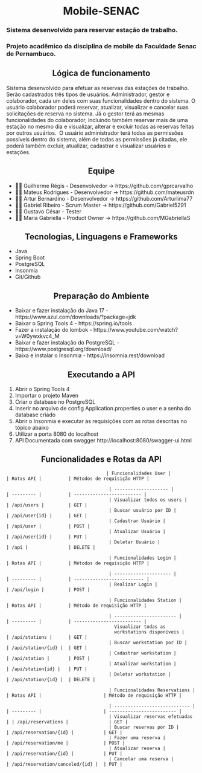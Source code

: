 <h1 align="center">Mobile-SENAC</h1>
<h3 align="justify">Sistema desenvolvido para reservar estação de trabalho.</h3>
<h3 align="justify">Projeto acadêmico da disciplina de mobile da Faculdade Senac de Pernambuco.</h3>
<h2 align="center">Lógica de funcionamento</h2>
<p align=justify">Sistema desenvolvido para efetuar as reservas das estações de trabalho. Serão cadastrados três tipos de usuários. Administrador, gestor e colaborador, cada um deles com suas funcionalidades dentro do sistema. O usuário colaborador poderá reservar, atualizar, visualizar e cancelar suas solicitações de reserva no sistema. Já o gestor terá as mesmas funcionalidades do colaborador, incluindo também reservar mais de uma estação no mesmo dia e visualizar, alterar e excluir todas as reservas feitas por outros usuários.  O usuário administrador terá todas as permissões possíveis dentro do sistema, além de todas as permissões já citadas, ele poderá também excluir, atualizar, cadastrar e visualizar usuários e estações.</p>
<h2 align="center">Equipe</h2>
                                                     <ul>
                                                     <li> 👨‍💻 Guilherme Régis - Desenvolvedor -> https://github.com/gprcarvalho </li>
                                                     <li> 👨‍💻 Mateus Rodrigues - Desenvolvedor -> https://github.com/mateusrdn </li> 
                                                     <li> 👨‍💻 Artur Bernardino - Desenvolvedor -> https://github.com/Arturlima77 </li>
                                                     <li> 👨‍💻 Gabriel Ribeiro - Scrum Master -> https://github.com/Gabriel5291 </li>
                                                     <li> 👨‍💻 Gustavo César - Tester </li>
                                                     <li> 👩‍💻 Maria Gabriella - Product Owner -> https://github.com/MGabriellaS </li>
                                                     </ul>       
<h2 align="center">Tecnologias, Linguagens e Frameworks</h2>
<ul>
                  <li>Java</li>
                  <li>Spring Boot</li>
                  <li>PostgreSQL</li>
                  <li>Insonmia</li>
                  <li>Git/Github
                  </ul>
                  <h2 align="center">Preparação do Ambiente</h2>
                                    <ul>
                                    <li>Baixar e fazer instalação do  Java  17 - https://www.azul.com/downloads/?package=jdk</li>
                                    <li>Baixar o Spring Tools 4 - https://spring.io/tools</li>
                                    <li>Fazer a instalação do lombok - https://www.youtube.com/watch?v=W0ywxkvc4_M</li>
                                    <li>Baixar e fazer instalação do PostgreSQL - https://www.postgresql.org/download/</li>
                                    <li>Baixa e instalar o Insonmia - https://insomnia.rest/download</li>
                                    </ul>
                                    <h2 align="center">Executando a API</h2>
                                                      <ol>
                                    <li>Abrir o Spring Tools 4</li>
                                    <li>Importar o projeto Maven</li>
                                    <li>Criar o database no PostgreSQL</li>
                                    <li>Inserir no arquivo de config Application.properties o user e a senha do database criado</li>
                                    <li>Abrir o Insonmia e executar as requisições com as rotas descritas no tópico abaixo</li>
                                    <li>Utilizar a porta 8080 do localhost</li>
                                                      <li>API Documentada com swagger http://localhost:8080/swagger-ui.html</li>
                                    </ol>
                                                      <h2 align="center">Funcionalidades e Rotas da API</h2>
                                                                        
                                                                        
                                         | Funcionalidades User |          | Rotas API |          | Métodos de requisição HTTP |
                                    
                                          | -------------------- |          | --------- |          | ------------------------- |
                                          | Visualizar todos os users |     | /api/users |         | GET |
                                          | Buscar usuário por ID |         | /api/user{id} |      | GET |
                                          | Cadastrar Usuário |             | /api/user |          | POST |
                                          | Atualizar Usuário |             | /api/user{id} |      | PUT |
                                          | Deletar Usuário |               | /api |               | DELETE |
                                                      
                                          | Funcionalidades Login |         | Rotas API |          | Métodos de requisição HTTP |
                                           
                                          | --------------------- |         | --------- |          | -------------------------- |
                                          | Realizar Login |                | /api/login |         | POST |
                                                      
                                          | Funcionalidades Station |       | Rotas API |          | Método de requisição HTTP |
                                           
                                          | ----------------------- |       | --------- |          | ------------------------- |
                                            Visualizar todas as             
                                            workstations disponíveis |      | /api/stations |      | GET |
                                          | Buscar workstation por ID |     | /api/station/{id} |  | GET |
                                          | Cadastrar workstation |         | /api/station |       | POST |
                                          | Atualizar workstation |         | /api/station{id} |   | PUT |
                                          | Deletar workstation |           | /api/station/{id} |  | DELETE |

                                          | Funcionalidades Reservations |  | Rotas API |                       | Método de requisição HTTP |
                                                 
                                          | ---------------------------- |  | --------- |                       | ------------------------- |
                                          | Visualizar reservas efetuadas | | /api/reservations |               | GET |
                                          | Buscar reservas por ID |        | /api/reservation/{id} |           | GET |
                                          | Fazer uma reserva |             | /api/reservation/me |             | POST |
                                          | Atualizar reserva |             | /api/reservation/{id} |           | PUT |
                                          | Cancelar uma reserva |          | /api/reservation/canceled/{id} |  | PUT |
                                       
               
